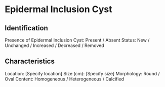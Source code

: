 
# Epidermal Inclusion Cyst

## Identification

Presence of Epidermal Inclusion Cyst: Present / Absent
Status: New / Unchanged / Increased / Decreased / Removed

## Characteristics

Location: [Specify location]
Size (cm): [Specify size]
Morphology: Round / Oval
Content: Homogeneous / Heterogeneous / Calcified
